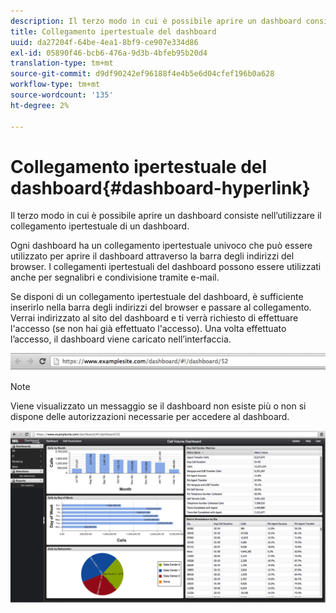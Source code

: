 ```yaml
---
description: Il terzo modo in cui è possibile aprire un dashboard consiste nell’utilizzare il collegamento ipertestuale di un dashboard.
title: Collegamento ipertestuale del dashboard
uuid: da27204f-64be-4ea1-8bf9-ce907e334d86
exl-id: 05890f46-bcb6-476a-9d3b-4bfeb95b20d4
translation-type: tm+mt
source-git-commit: d9df90242ef96188f4e4b5e6d04cfef196b0a628
workflow-type: tm+mt
source-wordcount: '135'
ht-degree: 2%

---
```


# Collegamento ipertestuale del dashboard{#dashboard-hyperlink}

Il terzo modo in cui è possibile aprire un dashboard consiste nell’utilizzare il collegamento ipertestuale di un dashboard.

Ogni dashboard ha un collegamento ipertestuale univoco che può essere utilizzato per aprire il dashboard attraverso la barra degli indirizzi del browser. I collegamenti ipertestuali del dashboard possono essere utilizzati anche per segnalibri e condivisione tramite e-mail.

Se disponi di un collegamento ipertestuale del dashboard, è sufficiente inserirlo nella barra degli indirizzi del browser e passare al collegamento. Verrai indirizzato al sito del dashboard e ti verrà richiesto di effettuare l&#39;accesso (se non hai già effettuato l&#39;accesso). Una volta effettuato l’accesso, il dashboard viene caricato nell’interfaccia.

![](assets/db_hyperlink.png)

>[!NOTE]
>
>Viene visualizzato un messaggio se il dashboard non esiste più o non si dispone delle autorizzazioni necessarie per accedere al dashboard.

![](assets/db_hyperlink2.png)
